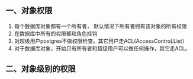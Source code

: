 ## 一、对象权限

1. 每个数据库对象都有一个所有者， 默认情况下所有者拥有该对象的所有权限
2. 在数据库中所有的权限都和角色挂钩
3. 对超级用户postgres不做权限检查，其它用户走ACL(AccessControLList）
4. 对于数据库对象，开始只有所有者和超级用户可以做任何操作，其它走ACL。

## 二、对象级别的权限